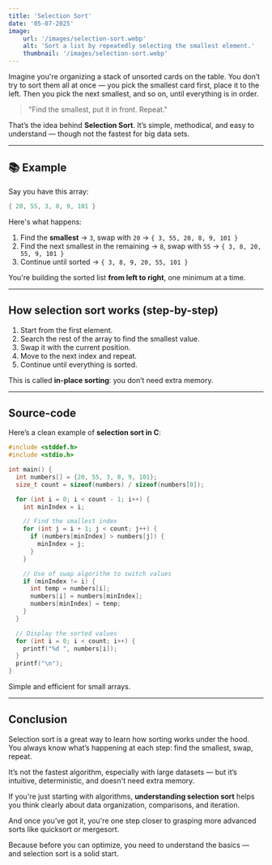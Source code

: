 ```yaml
---
title: 'Selection Sort'
date: '05-07-2025'
image:
    url: '/images/selection-sort.webp'
    alt: 'Sort a list by repeatedly selecting the smallest element.'
    thumbnail: '/images/selection-sort.webp'
---
```

Imagine you're organizing a stack of unsorted cards on the table.
You don’t try to sort them all at once — you pick the smallest card first, place it to the left.
Then you pick the next smallest, and so on, until everything is in order.

> "Find the smallest, put it in front. Repeat."

That’s the idea behind **Selection Sort**.
It’s simple, methodical, and easy to understand — though not the fastest for big data sets.

---

## 📚 Example

Say you have this array:

```c
{ 20, 55, 3, 8, 9, 101 }
```

Here's what happens:

1. Find the **smallest** → `3`, swap with `20` → `{ 3, 55, 20, 8, 9, 101 }`
2. Find the next smallest in the remaining → `8`, swap with `55` → `{ 3, 8, 20, 55, 9, 101 }`
3. Continue until sorted → `{ 3, 8, 9, 20, 55, 101 }`

You're building the sorted list **from left to right**, one minimum at a time.

---

## How selection sort works (step-by-step)

1. Start from the first element.
2. Search the rest of the array to find the smallest value.
3. Swap it with the current position.
4. Move to the next index and repeat.
5. Continue until everything is sorted.

This is called **in-place sorting**: you don’t need extra memory.

---

## Source-code

Here’s a clean example of **selection sort in C**:

```c
#include <stddef.h>
#include <stdio.h>

int main() {
  int numbers[] = {20, 55, 3, 8, 9, 101};
  size_t count = sizeof(numbers) / sizeof(numbers[0]);

  for (int i = 0; i < count - 1; i++) {
    int minIndex = i;

    // Find the smallest index
    for (int j = i + 1; j < count; j++) {
      if (numbers[minIndex] > numbers[j]) {
        minIndex = j;
      }
    }

    // Use of swap algorithm to switch values
    if (minIndex != i) {
      int temp = numbers[i];
      numbers[i] = numbers[minIndex];
      numbers[minIndex] = temp;
    }
  }

  // Display the sorted values
  for (int i = 0; i < count; i++) {
    printf("%d ", numbers[i]);
  }
  printf("\n");
}
```

Simple and efficient for small arrays.

---

## Conclusion

Selection sort is a great way to learn how sorting works under the hood.
You always know what’s happening at each step: find the smallest, swap, repeat.

It’s not the fastest algorithm, especially with large datasets — but it’s intuitive, deterministic, and doesn't need extra memory.

If you're just starting with algorithms, **understanding selection sort** helps you think clearly about data organization, comparisons, and iteration.

And once you’ve got it, you're one step closer to grasping more advanced sorts like quicksort or mergesort.

Because before you can optimize, you need to understand the basics — and selection sort is a solid start.
